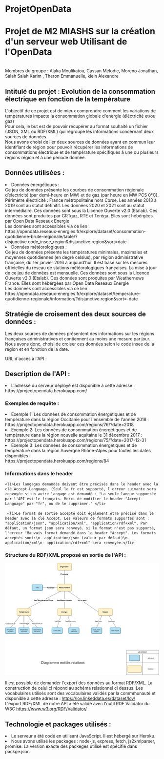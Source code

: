 # ProjetOpenData
<h1> Projet de M2 MIASHS sur la création d'un serveur web Utilisant de l'OpenData </h1> <br>
Membres du groupe : Alaka Moulikatou, Cassan Mélodie, Moreno Jonathan, Salah Salah Karim , Theron Emmanuelle, klein Alexandre  <br>
<h2>Intitulé du projet : Evolution de la consommation électrique en fonction de la température </h2>
L'objectif de ce projet est de mieux comprendre comment les variations de températures impacte la consommation globale d'energie (éléctricité et/ou gaz) <br>
Pour cela, le but est de  pouvoir récupérer au format souhaité un fichier (JSON, XML ou RDF/XML) qui regroupe les informations concernant deux sources de données. <br>
Nous avons choisi de lier deux sources de données ayant en commun leur identifiant de région pour pouvoir récupérer les informations de consommations électrique et de température spécifiques à une ou plusieurs régions région et à une période donnée.<br>
<h2> Données utilisées : </h2>
  <li> Données énergétiques : <br>
  Ce jeu de données présente les courbes de consommation régionale d’électricité (par demi-heure en MW) et de gaz (par heure en MW PCS 0°C).
Périmètre électricité : France métropolitaine hors Corse. Les années 2013 à 2019 sont au statut définitif. Les données 2020 et 2021 sont au statut intermédiaire.
  Ces données sont sous la Licence Ouverte v2.0 (Etalab).
  Ces données sont produites par GRTgaz, RTE et Teréga. Elles sont hébérgées par Open Data Reseaux Energie<br>
 Les données sont accessibles via ce lien : <br>
  <href> https://opendata.reseaux-energies.fr/explore/dataset/consommation-quotidienne-brute-regionale/table/?disjunctive.code_insee_region&disjunctive.region&sort=date </href>

</li>
  <li> Données météorologiques : <br>
  Ce jeu de données présente les températures minimales, maximales et moyennes quotidiennes (en degré celsius), par région administrative française, du 1er janvier 2016 à aujourd'hui. Il est basé sur les mesures officielles du réseau de stations météorologiques françaises. La mise à jour de ce jeu de données est mensuelle. 
  Ces données sont sous la Licence Ouverte v2.0 (Etalab).
  Ces données sont produites par Weathernews France. Elles sont hébérgées par Open Data Reseaux Energie<br>Les données sont accessibles via ce lien : <br>
  <href>https://opendata.reseaux-energies.fr/explore/dataset/temperature-quotidienne-regionale/information/?disjunctive.region&sort=-date</href> <br>

</li>

  <h2> Stratégie de croisement des deux sources de données : </h2>
  Les deux sources de données présentent des informations sur les régions françaises administratives et contiennent  au moins une mesure par jour. Nous avons donc, choisi de croiser ces données selon le code insee de la région et en fonction de la date. <br>
  
  

URL d'accès à l'API : <br>
 <h2> Description de l'API : </h2>
  <li> L'adresse du serveur déployé est disponible à cette adresse : <href> https://projectopendata.herokuapp.com/ </href>
  <h3> Exemples de requête : </h3>
  
<li> Exemple 1: Les données de consommation énergétiques et de température dans la région Occitanie pour l'ensemble de l'année 2018 : <br>
https://projectopendata.herokuapp.com/regions/76/?date=2018
</li>
    
 <li> Exemple 2: Les données de consommation énergétiques et de température dans la région nouvelle aquitaine le 31 décembre 2017 : <br>
 https://projectopendata.herokuapp.com/regions/75/?date=2017-12-31
 </li>
    
  <li> Exemple 3: Les données de consommation énergétiques et de température dans la région Auvergne Rhône-Alpes pour toutes les dates disponibles : <br>
  https://projectopendata.herokuapp.com/regions/84
  </li>
    
 <div>   
    <h3> Informations dans le header </h3>
    
    <li>Les langages demandés doivent être précisés dans le header avec la clé Accept-Language. (Seul le fr est supporté, l'erreur suivante sera renvoyée si un autre langage est demandé : "La seule langue supportée par l'API est le français. Merci de modifier le header "Accept-Language" par "fr", ou de le supprimer." </li>
    
     <li>Le format de sortie accepté doit également être précisé dans le header avec la clé Accept. Les valeurs de formats supportés sont : "application/json", "application/xml", "application/rdf+xml". Par défaut, un format json sera renvoyé. si le format n'est pas supporté, l'erreur "Mauvais format demandé dans le header "Accept". Les formats acceptés sont:\n- application/json (valeur par défaut)\n- application/xml\n- application/rdf+xml" sera renvoyée.</li>
 </div> 
   <h3> Structure du RDF/XML proposé en sortie de l'API : </h3>
  
  ![Schéma](Shema_rel.png)
  
  Il est possible de demander l'export des données au format RDF/XML. La construction de celui ci répond au schéma relationnel ci dessus. Les vocabulaires utilisés sont des vocabulaires validés par la commmunauté et disponible à cette adresse : <href>https://lov.linkeddata.es/dataset/lov/</href> <br>
  L'export RDF/XML de notre API a été validé avec l'outil RDF Validator du W3C <href>https://www.w3.org/RDF/Validator/</href> <br>
  
  <h2> Technologie et packages utilisés : </h2>
  <li> Le serveur a été codé en utilisant JavaScript. Il est hébergé sur Heroku. </li>
  <li> Nous avons utilisé les packages : node-js, express, fetch, js2xmlparser, promise. La version exacte des packeges utilisé est spécifié dans packge.json

    
  
  
  
